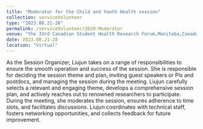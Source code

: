 ```yaml
---
title: "Moderator for the Child and Youth Health session"
collection: serviceVolunteer
type: "2023.08.21-28"
permalink: /serviceVolunteer/2020-Moderator
venue: "the 33rd Canadian Student Health Research Forum,Manitoba,Canada"
date: 2023.08.21-28
location: "Virtual"
---
```

As the Session Organizer, Liujun takes on a range of responsibilities to ensure the smooth operation and success of the session. She is responsible for deciding the session theme and plan, inviting guest speakers or PIs and postdocs, and managing the session during the meeting. Liujun carefully selects a relevant and engaging theme, develops a comprehensive session plan, and actively reaches out to renowned researchers to participate. During the meeting, she moderates the session, ensures adherence to time slots, and facilitates discussions. Liujun coordinates with technical staff, fosters networking opportunities, and collects feedback for future improvement.
